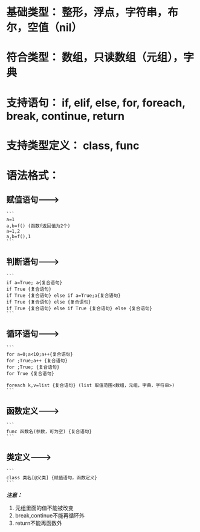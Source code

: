 # 基础类型： 整形，浮点，字符串，布尔，空值（nil）
# 符合类型： 数组，只读数组（元组），字典<br>
# 支持语句： if, elif, else, for, foreach, break, continue, return
# 支持类型定义： class, func

# 语法格式：
## 赋值语句--->
	```
	a=1
	a,b=f() (函数f返回值为2个)
	a=1,2
	a,b=f(),1
	```

## 判断语句---><br>
	```
	if a=True; a{复合语句}
	if True {复合语句}
	if True {复合语句} else if a=True;a{复合语句}
	if True {复合语句} else {复合语句}
	if True {复合语句} else if True {复合语句} else {复合语句}
	```

## 循环语句---><br>
	```
	for a=0;a<10;a++{复合语句}
	for ;True;a++ {复合语句}
	for ;True; {复合语句}
	for True {复合语句}

	foreach k,v=list {复合语句} (list 取值范围<数组，元组，字典，字符串>)
	```

## 函数定义---><br>
	```
	func 函数名(参数，可为空) {复合语句}
	```

## 类定义---><br>
	```
	class 类名[@父类] {赋值语句，函数定义}
	```


***注意：***
1. 元组里面的值不能被改变
2. break,continue不能再循环外
3. return不能再函数外